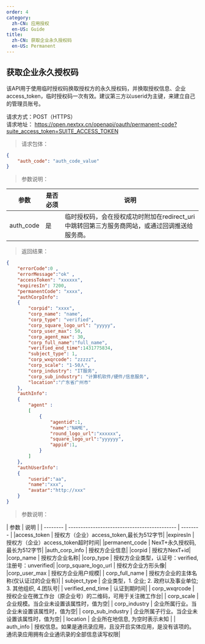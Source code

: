 ```yaml
---
order: 4
category:
  zh-CN: 应用授权
  en-US: Guide
title: 
  zh-CN: 获取企业永久授权码
  en-US: Permanent
---
```



## 获取企业永久授权码
该API用于使用临时授权码换取授权方的永久授权码，并换取授权信息、企业access_token，临时授权码一次有效。建议第三方以userid为主键，来建立自己的管理员账号。

请求方式：POST（HTTPS）  
请求地址： https://open.nextxx.cn/openapi/oauth/permanent-code?suite_access_token=SUITE_ACCESS_TOKEN

> 请求包体：
```json
{
    "auth_code": "auth_code_value"
}
```
> 参数说明：

| 参数 | 是否必须 | 说明 |
| --------    | -------------------------------------------- | -------- |
| auth_code | 是 | 临时授权码，会在授权成功时附加在redirect_uri中跳转回第三方服务商网站，或通过回调推送给服务商。|

>返回结果：
```json
{
    "errorCode":0 ,
    "errorMessage":"ok" ,
    "accessToken": "xxxxxx", 
    "expiresIn": 7200, 
    "permanentCode": "xxxx",
    "authCorpInfo": 
    {
        "corpid": "xxxx",
        "corp_name": "name",
        "corp_type": "verified",
        "corp_square_logo_url": "yyyyy",
        "corp_user_max": 50,
        "corp_agent_max": 30,
        "corp_full_name":"full_name",
        "verified_end_time":1431775834,
        "subject_type": 1,
        "corp_wxqrcode": "zzzzz",
        "corp_scale": "1-50人",
        "corp_industry": "IT服务",
        "corp_sub_industry": "计算机软件/硬件/信息服务",
        "location":"广东省广州市"
    },
    "authInfo":
    {
        "agent" :
        [
            {
                "agentid":1,
                "name":"NAME",
                "round_logo_url":"xxxxxx",
                "square_logo_url":"yyyyyy",
                "appid":1,
            }
        ]
    },
    "authUserInfo":
    {
        "userid":"aa",
        "name":"xxx",
        "avatar":"http://xxx"
    }
}
```

> 参数说明：

| 参数 | 说明 |
| --------    | -------------------------------------------- | -------- |
|access_token | 授权方（企业）access_token,最长为512字节|
|expiresIn | 授权方（企业）access_token超时时间|
|permanent_code | NexT+永久授权码,最长为512字节|
|auth_corp_info | 授权方企业信息|
|corpid | 授权方NexT+id|
|corp_name | 授权方企业名称|
|corp_type | 授权方企业类型，认证号：verified, 注册号：unverified|
|corp_square_logo_url | 授权方企业方形头像|
|corp_user_max | 授权方企业用户规模|
| corp_full_name | 授权方企业的主体名称(仅认证过的企业有)|
| subject_type | 企业类型，1. 企业; 2. 政府以及事业单位; 3. 其他组织, 4.团队号|
| verified_end_time | 认证到期时间|
| corp_wxqrcode | 授权企业在微工作台（原企业号）的二维码，可用于关注微工作台|
| corp_scale | 企业规模。当企业未设置该属性时，值为空|
| corp_industry | 企业所属行业。当企业未设置该属性时，值为空|
| corp_sub_industry | 企业所属子行业。当企业未设置该属性时，值为空|
| location | 企业所在地信息, 为空时表示未知 |
| auth_info | 授权信息。如果是通讯录应用，且没开启实体应用，是没有该项的。通讯录应用拥有企业通讯录的全部信息读写权限|
